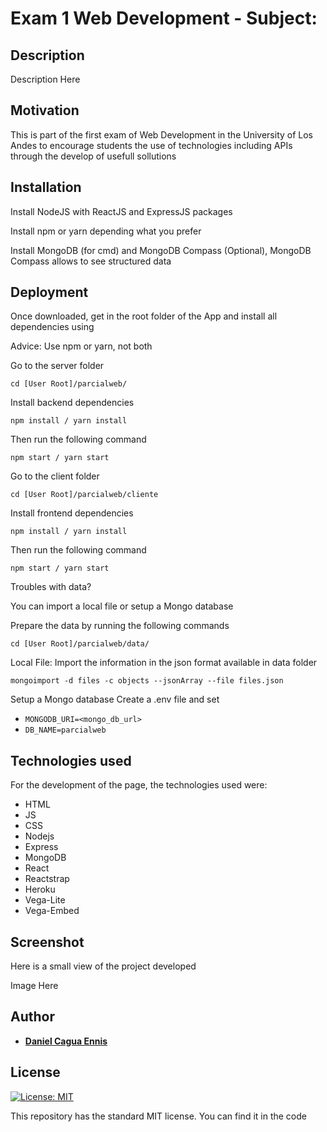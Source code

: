 # Exam 1 Web Development - Subject: 

## Description
Description Here

## Motivation
This is part of the first exam of Web Development in the University of Los Andes to encourage students the use of technologies including APIs through the develop of usefull sollutions 

## Installation
Install NodeJS with ReactJS and ExpressJS packages

Install npm or yarn depending what you prefer

Install MongoDB (for cmd) and MongoDB Compass (Optional), MongoDB Compass allows to see structured data

## Deployment
Once downloaded, get in the root folder of the App and install all dependencies using

Advice: Use npm or yarn, not both

Go to the server folder

`
cd [User Root]/parcialweb/
`

Install backend dependencies

`
npm install / yarn install
`

Then run the following command

`
npm start / yarn start
`

Go to the client folder

`
cd [User Root]/parcialweb/cliente
`

Install frontend dependencies

`
npm install / yarn install
`

Then run the following command

`
npm start / yarn start
`

Troubles with data?

You can import a local file or setup a Mongo database

Prepare the data by running the following commands

`
cd [User Root]/parcialweb/data/
`

Local File:
Import the information in the json format available in data folder

`
mongoimport -d files -c objects --jsonArray --file files.json
`

Setup a Mongo database
Create a .env file and set
* ```MONGODB_URI=<mongo_db_url>```
* ```DB_NAME=parcialweb```

## Technologies used
For the development of the page, the technologies used were:
- HTML
- JS
- CSS
- Nodejs
- Express
- MongoDB
- React
- Reactstrap
- Heroku
- Vega-Lite
- Vega-Embed

## Screenshot 
Here is a small view of the project developed

Image Here

## Author
* [__Daniel Cagua Ennis__](https://github.com/dcagua10)

## License
[![License: MIT](https://img.shields.io/badge/License-MIT-yellow.svg)](https://opensource.org/licenses/MIT)

This repository has the standard MIT license. You can find it in the code
